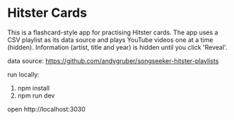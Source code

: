 # Hitster Cards

This is a flashcard-style app for practising Hitster cards. The app uses a CSV playlist as its data source and plays YouTube videos one at a time (hidden). Information (artist, title and year) is hidden until you click 'Reveal'.

data source: https://github.com/andygruber/songseeker-hitster-playlists

run locally:

1. npm install
2. npm run dev

open http://localhost:3030

